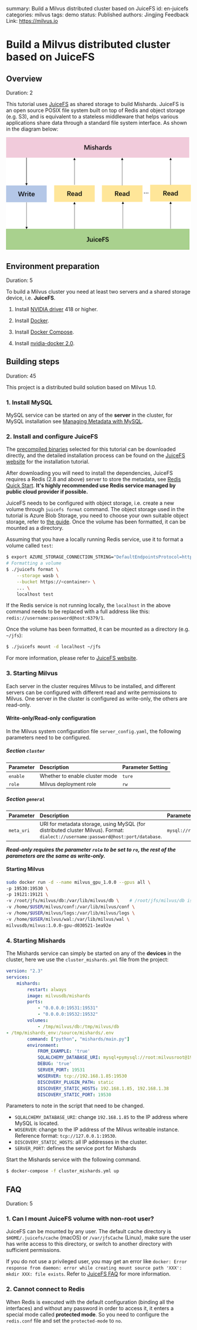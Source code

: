 summary: Build a Milvus distributed cluster based on JuiceFS
id: en-juicefs
categories: milvus
tags: demo
status: Published
authors: Jingjing
Feedback Link: https://milvus.io

# Build a Milvus distributed cluster based on JuiceFS

## Overview
Duration: 2

This tutorial uses [JuiceFS](https://github.com/juicedata/juicefs) as shared storage to build Mishards. JuiceFS is an open source POSIX file system built on top of Redis and object storage (e.g. S3), and is equivalent to a stateless middleware that helps various applications share data through a standard file system interface. As shown in the diagram below:

<img src="pic/2.png" alt="2" style="zoom:60%;" />

## Environment preparation

Duration: 5

To build a Milvus cluster you need at least two servers and a shared storage device, i.e. **JuiceFS**.

1. Install [NVIDIA driver](https://www.nvidia.com/Download/index.aspx) 418 or higher.

2. Install [Docker](https://docs.docker.com/install/linux/docker-ce/ubuntu/).

2. Install [Docker Compose](https://docs.docker.com/compose/install/).

3. Install [nvidia-docker 2.0](https://github.com/nvidia/nvidia-docker/wiki/Installation-(version-2.0)).

## Building steps

Duration: 45

This project is a distributed build solution based on Milvus 1.0.

### 1. Install MySQL

MySQL service can be started on any of the **server** in the cluster, for MySQL installation see [Managing Metadata with MySQL](https://milvus.io/docs/v1.0.0/data_manage.md).

### 2. Install and configure JuiceFS

The [precompiled binaries](https://github.com/juicedata/juicefs/releases) selected for this tutorial can be downloaded directly, and the detailed installation process can be found on the [JuiceFS website](https://github.com/juicedata/juicefs) for the installation tutorial.

After downloading you will need to install the dependencies, JuiceFS requires a Redis (2.8 and above) server to store the metadata, see [Redis Quick Start](https://redis.io/topics/quickstart). **It's highly recommended use Redis service managed by public cloud provider if possible.**

JuiceFS needs to be configured with object storage, i.e. create a new volume through `juicefs format` command. The object storage used in the tutorial is Azure Blob Storage, you need to choose your own suitable object storage, refer to [the guide](https://github.com/juicedata/juicefs/blob/main/docs/en/how_to_setup_object_storage.md). Once the volume has been formatted, it can be mounted as a directory.

Assuming that you have a locally running Redis service, use it to format a volume called `test`:

```sh
$ export AZURE_STORAGE_CONNECTION_STRING="DefaultEndpointsProtocol=https;AccountName=XXX;AccountKey=XXX;EndpointSuffix=core.windows.net"
# Formatting a volume
$ ./juicefs format \
    --storage wasb \
    --bucket https://<container> \
    ... \
    localhost test
```

If the Redis service is not running locally, the `localhost` in the above command needs to be replaced with a full address like this: `redis://username:password@host:6379/1`.

Once the volume has been formatted, it can be mounted as a directory (e.g. `~/jfs`):

```sh
$ ./juicefs mount -d localhost ~/jfs
```

For more information, please refer to [JuiceFS website](https://github.com/juicedata/juicefs).

### 3. Starting Milvus

Each server in the cluster requires Milvus to be installed, and different servers can be configured with different read and write permissions to Milvus. One server in the cluster is configured as write-only, the others are read-only.

#### Write-only/Read-only configuration

In the Milvus system configuration file `server_config.yaml`, the following parameters need to be configured.

##### Section `cluster`

| Parameter     | Description                    | Parameter Setting |
| :------------ | :----------------------------- | :---------------- |
| `enable`      | Whether to enable cluster mode | `ture`            |
| `role`        | Milvus deployment role         | `rw`              |

##### Section `general`

| Parameter     | Description                                                                                                                        | Parameter Setting                          |
| :------------ | :-----------------------------------------------------------                                                                       | :---------------------------------------   |
| `meta_uri`    | URI for metadata storage, using  MySQL (for distributed cluster Milvus). Format: `dialect://username:password@host:port/database`. | `mysql://root:milvusroot@host:3306/milvus` |

***Read-only requires the parameter `role` to be set to `ro`, the rest of the parameters are the same as write-only.***

#### Starting Milvus

```sh
sudo docker run -d --name milvus_gpu_1.0.0 --gpus all \
-p 19530:19530 \
-p 19121:19121 \
-v /root/jfs/milvus/db:/var/lib/milvus/db \    # /root/jfs/milvus/db is the path to JuiceFS
-v /home/$USER/milvus/conf:/var/lib/milvus/conf \
-v /home/$USER/milvus/logs:/var/lib/milvus/logs \
-v /home/$USER/milvus/wal:/var/lib/milvus/wal \
milvusdb/milvus:1.0.0-gpu-d030521-1ea92e
```

### 4. Starting Mishards

The Mishards service can simply be started on any of the **devices** in the cluster, here we use the `cluster_mishards.yml` file from the project:

```yaml
version: "2.3"
services:
    mishards:
        restart: always
        image: milvusdb/mishards
        ports:
            - "0.0.0.0:19531:19531"
            - "0.0.0.0:19532:19532"
        volumes:
            - /tmp/milvus/db:/tmp/milvus/db
- /tmp/mishards_env:/source/mishards/.env
        command: ["python", "mishards/main.py"]
        environment:
            FROM_EXAMPLE: 'true'
            SQLALCHEMY_DATABASE_URI: mysql+pymysql://root:milvusroot@192.168.1.85:3306/milvus?charset=utf8mb4
            DEBUG: 'true'
            SERVER_PORT: 19531
            WOSERVER: tcp://192.168.1.85:19530
            DISCOVERY_PLUGIN_PATH: static
            DISCOVERY_STATIC_HOSTS: 192.168.1.85, 192.168.1.38
            DISCOVERY_STATIC_PORT: 19530
```

Parameters to note in the script that need to be changed.

- `SQLALCHEMY_DATABASE_URI`: change `192.168.1.85` to the IP address where MySQL is located.
- `WOSERVER`: change to the IP address of the Milvus writeable instance. Reference format: `tcp://127.0.0.1:19530`.
- `DISCOVERY_STATIC_HOSTS`: all IP addresses in the cluster.
- `SERVER_PORT`: defines the service port for Mishards

Start the Mishards service with the following command.

```sh
$ docker-compose -f cluster_mishards.yml up
```

## **FAQ**

Duration: 5

### 1. Can I mount JuiceFS volume with non-root user?

JuiceFS can be mounted by any user. The default cache directory is `$HOME/.juicefs/cache` (macOS) or `/var/jfsCache` (Linux), make sure the user has write access to this directory, or switch to another directory with sufficient permissions.

If you do not use a privileged user, you may get an error like `docker: Error response from daemon: error while creating mount source path 'XXX': mkdir XXX: file exists`. Refer to [JuiceFS FAQ](https://github.com/juicedata/juicefs/blob/main/docs/en/faq.md#docker-error-response-from-daemon-error-while-creating-mount-source-path-xxx-mkdir-xxx-file-exists) for more information.

### 2. Cannot connect to Redis

When Redis is executed with the default configuration (binding all the interfaces) and without any password in order to access it, it enters a special mode called **protected mode**. So you need to configure the `redis.conf` file and set the `protected-mode` to `no`.
